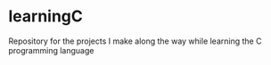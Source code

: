 # learningC
Repository for the projects I make along the way while learning the C programming language
